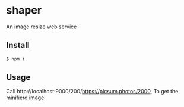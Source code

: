 # shaper
An image resize web service

## Install

```bash
$ npm i
```

## Usage

Call http://localhost:9000/200/https://picsum.photos/2000, To get the minifierd image